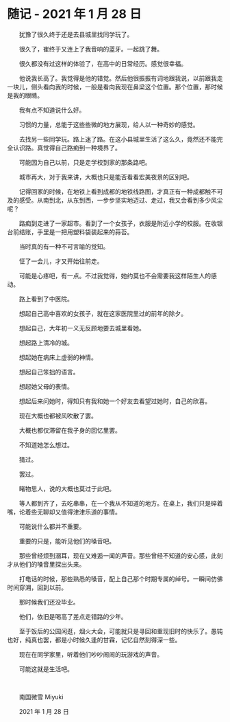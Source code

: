 # 随记 - 2021 年 1 月 28 日

　　犹豫了很久终于还是去县城里找同学玩了。

　　很久了，崔终于又连上了我音响的蓝牙。一起跳了舞。

　　很久都没有过这样的体验了，在高中的日常经历。感觉很幸福。

　　他说我长高了。我觉得是他的错觉。然后他很振振有词地跟我说，以前跟我走一块儿，侧头看向我的时候，一般是看向我现在鼻梁这个位置。那个位置，那时候是我的眼睛。

　　我有点不知道说什么好。

　　习惯的力量，总能于这些些微的地方展现，给人以一种奇妙的感觉。

　　去找另一些同学玩。路上迷了路。在这小县城里生活了这么久，竟然还不能完全认识路。真觉得自己路痴到一种境界了。

　　可能因为自己以前，只是走学校到家的那条路吧。

　　城市再大，对于我来讲，大概也只是能否看看宏美夜景的区别吧。

　　记得回家的时候，在地铁上看到成都的地铁线路图，才真正有一种成都触不可及的感受。从南到北，从东到西，一步步坚实地迈过、走过，我又会看到多少风尘呢？

　　路痴到走进了一家超市。看到了一个女孩子，衣服是附近小学的校服。在收银台前结账，手里是一把用塑料袋装起来的蒜苔。

　　当时真的有一种不可言喻的觉知。

　　怔了一会儿，才又开始往前走。

　　可能是心疼吧，有一点。不过我觉得，她约莫也不会需要我这样陌生人的感动。

　　路上看到了中医院。

　　想起自己高中喜欢的女孩子，就在这家医院里过的前年的除夕。

　　想起自己，大年初一义无反顾地要去城里看她。

　　想起路上清冷的城。

　　想起她在病床上虚弱的神情。

　　想起自己笨拙的语言。

　　想起她父母的表情。

　　想起后来问她时，得知只有我和她一个好友去看望过她时，自己的欣喜。

　　现在大概也都被风吹散了罢。

　　大概也都仅滞留在我孑身的回忆里罢。

　　不知道她怎么想过。

　　猜过。

　　罢过。

　　睹物思人，说的大概也莫过于此吧。

　　等人都到齐了，去吃串串，在一个我从不知道的地方。在桌上，我们只是碎着嘴，论着些无聊却又值得津津乐道的事情。

　　可能说什么都并不重要。

　　重要的只是，能听见他们的嗓音吧。

　　那些曾经烦到溺耳，现在又难逅一闻的声音。那些曾经不知道的安心感，此刻才从他们的嗓音里探出头来。

　　打电话的时候，那些熟悉的嗓音，配上自己那个时期专属的绰号。一瞬间仿佛时间穿溯，回到以前。

　　那时候我们还没毕业。

　　他们，依旧是喝高了差点走错路的少年。

　　至于饭后的公园闲逛，烟火大会，可能就只是寻回和重现旧时的快乐了。愚钝也好，纯真也罢，都是小时候久逢的甘霖，记忆自然刻得深一些。

　　现在在同学家里，听着他们吵吵闹闹的玩游戏的声音。

　　可能这就是生活吧。

<br />

　　南国微雪 Miyuki

　　2021 年 1 月 28 日